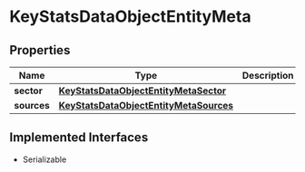 

# KeyStatsDataObjectEntityMeta


## Properties

Name | Type | Description | Notes
------------ | ------------- | ------------- | -------------
**sector** | [**KeyStatsDataObjectEntityMetaSector**](KeyStatsDataObjectEntityMetaSector.md) |  |  [optional]
**sources** | [**KeyStatsDataObjectEntityMetaSources**](KeyStatsDataObjectEntityMetaSources.md) |  |  [optional]


## Implemented Interfaces

* Serializable


